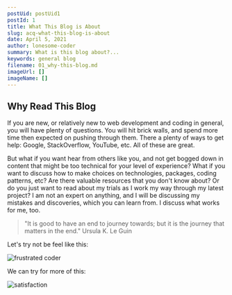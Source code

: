 ```yaml
---
postUid: postUid1
postId: 1
title: What This Blog is About
slug: acq-what-this-blog-is-about
date: April 5, 2021
author: lonesome-coder
summary: What is this blog about?...
keywords: general blog
filename: 01_why-this-blog.md
imageUrl: []
imageName: []
---
```


## Why Read This Blog

If you are new, or relatively new to web development and coding in general, you will have plenty of questions. You will hit brick walls, and spend more time then expected on pushing through them. There a plenty of ways to get help: Google, StackOverflow, YouTube, etc. All of these are great.

But what if you want hear from others like you, and not get bogged down in content that might be too technical for your level of experience? What if you want to discuss how to make choices on technologies, packages, coding patterns, etc? Are there valuable resources that you don't know about? Or do you just want to read about my trials as I work my way through my latest project? I am not an expert on anything, and I will be discussing my mistakes and discoveries, which you can learn from. I discuss what works for me, too.

> "It is good to have an end to journey towards; but it is the journey that matters in the end."
> Ursula K. Le Guin

Let's try not be feel like this:

![frustrated coder]()

We can try for more of this:

![satisfaction]()
